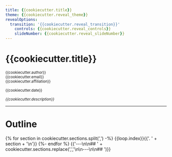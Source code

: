 ```yaml
---
title: {{cookiecutter.title}}
theme: {{cookiecutter.reveal_theme}}
revealOptions:
  transition: '{{cookiecutter.reveal_transition}}'
	controls: {{cookiecutter.reveal_controls}}
	slideNumber: {{cookiecutter.reveal_slideNumber}}
---
```


# {{cookiecutter.title}}

<small>{{cookiecutter.author}}</small>  
<small>{{cookiecutter.email}}</small>  
<small>{{cookiecutter.affiliation}}</small>  
  
<small>{{cookiecutter.date}}</small>
  
<small>*{{cookiecutter.description}}*</small>  

---

# Outline

{% for section in cookiecutter.sections.split(',') -%}
{{loop.index}}{{'. ' + section + '\n'}}
{%- endfor %}
{{'---\n\n## ' + cookiecutter.sections.replace(',','\n\n---\n\n## ')}}
